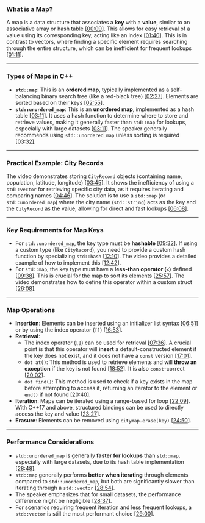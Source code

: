 ### **What is a Map?**

A map is a data structure that associates a **key** with a **value**, similar to an associative array or hash table \[[00:09](http://www.youtube.com/watch?v=KiB0vRi2wlc&t=9)\]. This allows for easy retrieval of a value using its corresponding key, acting like an index \[[01:40](http://www.youtube.com/watch?v=KiB0vRi2wlc&t=100)\]. This is in contrast to vectors, where finding a specific element requires searching through the entire structure, which can be inefficient for frequent lookups \[[01:11](http://www.youtube.com/watch?v=KiB0vRi2wlc&t=71)\].

***

### **Types of Maps in C++**

* **`std::map`**: This is an **ordered map**, typically implemented as a self-balancing binary search tree (like a red-black tree) \[[02:27](http://www.youtube.com/watch?v=KiB0vRi2wlc&t=147)\]. Elements are sorted based on their keys \[[02:55](http://www.youtube.com/watch?v=KiB0vRi2wlc&t=175)\].
* **`std::unordered_map`**: This is an **unordered map**, implemented as a hash table \[[03:11](http://www.youtube.com/watch?v=KiB0vRi2wlc&t=191)\]. It uses a hash function to determine where to store and retrieve values, making it generally faster than `std::map` for lookups, especially with large datasets \[[03:11](http://www.youtube.com/watch?v=KiB0vRi2wlc&t=191)\]. The speaker generally recommends using `std::unordered_map` unless sorting is required \[[03:32](http://www.youtube.com/watch?v=KiB0vRi2wlc&t=212)\].

***

### **Practical Example: City Records**

The video demonstrates storing `CityRecord` objects (containing name, population, latitude, longitude) \[[03:45](http://www.youtube.com/watch?v=KiB0vRi2wlc&t=225)\]. It shows the inefficiency of using a `std::vector` for retrieving specific city data, as it requires iterating and comparing names \[[04:46](http://www.youtube.com/watch?v=KiB0vRi2wlc&t=286)\]. The solution is to use a `std::map` (or `std::unordered_map`) where the city name (`std::string`) acts as the key and the `CityRecord` as the value, allowing for direct and fast lookups \[[06:08](http://www.youtube.com/watch?v=KiB0vRi2wlc&t=368)\].

***

### **Key Requirements for Map Keys**

* For `std::unordered_map`, the key type must be **hashable** \[[09:32](http://www.youtube.com/watch?v=KiB0vRi2wlc&t=572)\]. If using a custom type (like `CityRecord`), you need to provide a custom hash function by specializing `std::hash` \[[12:10](http://www.youtube.com/watch?v=KiB0vRi2wlc&t=730)\]. The video provides a detailed example of how to implement this \[[12:42](http://www.youtube.com/watch?v=KiB0vRi2wlc&t=762)\].
* For `std::map`, the key type must have a **less-than operator (`<`)** defined \[[09:38](http://www.youtube.com/watch?v=KiB0vRi2wlc&t=578)\]. This is crucial for the map to sort its elements \[[25:57](http://www.youtube.com/watch?v=KiB0vRi2wlc&t=1557)\]. The video demonstrates how to define this operator within a custom struct \[[26:08](http://www.youtube.com/watch?v=KiB0vRi2wlc&t=1568)\].

***

### **Map Operations**

* **Insertion**: Elements can be inserted using an initializer list syntax \[[06:51](http://www.youtube.com/watch?v=KiB0vRi2wlc&t=411)\] or by using the index operator (`[]`) \[[16:53](http://www.youtube.com/watch?v=KiB0vRi2wlc&t=1013)\].
* **Retrieval**:
    * The index operator (`[]`) can be used for retrieval \[[07:36](http://www.youtube.com/watch?v=KiB0vRi2wlc&t=456)\]. A crucial point is that this operator will **insert** a default-constructed element if the key does not exist, and it does not have a `const` version \[[17:01](http://www.youtube.com/watch?v=KiB0vRi2wlc&t=1021)\].
    * `dot at()`: This method is used to retrieve elements and will **throw an exception** if the key is not found \[[18:52](http://www.youtube.com/watch?v=KiB0vRi2wlc&t=1132)\]. It is also `const`-correct \[[20:02](http://www.youtube.com/watch?v=KiB0vRi2wlc&t=1202)\].
    * `dot find()`: This method is used to check if a key exists in the map before attempting to access it, returning an iterator to the element or `end()` if not found \[[20:40](http://www.youtube.com/watch?v=KiB0vRi2wlc&t=1240)\].
* **Iteration**: Maps can be iterated using a range-based for loop \[[22:09](http://www.youtube.com/watch?v=KiB0vRi2wlc&t=1329)\]. With C++17 and above, structured bindings can be used to directly access the key and value \[[23:27](http://www.youtube.com/watch?v=KiB0vRi2wlc&t=1407)\].
* **Erasure**: Elements can be removed using `citymap.erase(key)` \[[24:50](http://www.youtube.com/watch?v=KiB0vRi2wlc&t=1490)\].

***

### **Performance Considerations**

* `std::unordered_map` is generally **faster for lookups** than `std::map`, especially with large datasets, due to its hash table implementation \[[28:48](http://www.youtube.com/watch?v=KiB0vRi2wlc&t=1728)\].
* `std::map` generally performs **better when iterating** through elements compared to `std::unordered_map`, but both are significantly slower than iterating through a `std::vector` \[[28:54](http://www.youtube.com/watch?v=KiB0vRi2wlc&t=1734)\].
* The speaker emphasizes that for small datasets, the performance difference might be negligible \[[28:37](http://www.youtube.com/watch?v=KiB0vRi2wlc&t=1717)\].
* For scenarios requiring frequent iteration and less frequent lookups, a `std::vector` is still the most performant choice \[[29:00](http://www.youtube.com/watch?v=KiB0vRi2wlc&t=1740)\].
